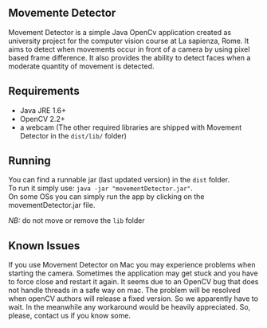 Movemente Detector
------------------
Movement Detector is a simple Java OpenCv application created as university project for the computer vision course at La sapienza, Rome.
It aims to detect when movements occur in front of a camera by using pixel based frame difference.
It also provides the ability to detect faces when a moderate quantity of movement is detected.

Requirements
------------
  * Java JRE 1.6+
  * OpenCV 2.2+
  * a webcam
(The other required libraries are shipped with Movement Detector in the `dist/lib/` folder)

Running
-------
You can find a runnable jar (last updated version) in the `dist` folder.<br/>
To run it simply use: `java -jar "movementDetector.jar"`.<br/>
On some OSs you can simply run the app by clicking on the movementDetector.jar file.

*NB:* do not move or remove the `lib` folder

Known Issues
------------
If you use Movement Detector on Mac you may experience problems when starting the camera. Sometimes the application may get stuck and you have to force close and restart it again. It seems due to an OpenCV bug that does not handle threads in a safe way on mac. The problem will be resolved when openCV authors will release a fixed version. So we apparently have to wait. In the meanwhile any workaround would be heavily appreciated. So, please, contact us if you know some.
